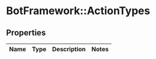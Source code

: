 # BotFramework::ActionTypes

## Properties
Name | Type | Description | Notes
------------ | ------------- | ------------- | -------------

